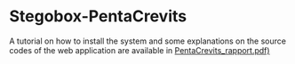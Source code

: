 # Stegobox-PentaCrevits



A tutorial on how to install the system and some explanations on the source codes of the web application are available in [PentaCrevits_rapport.pdf)](PentaCrevits_rapport.pdf)

